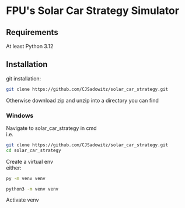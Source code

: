 # FPU's Solar Car Strategy Simulator
## Requirements
At least Python 3.12
## Installation
git installation: <br>
```bash
git clone https://github.com/CJSadowitz/solar_car_strategy.git
```
Otherwise download zip and unzip into a directory you can find <br>
### Windows
Navigate to solar_car_strategy in cmd <br>
i.e. <br>
```bash
git clone https://github.com/CJSadowitz/solar_car_strategy.git
cd solar_car_strategy
```
Create a virtual env <br>
either: <br>
```bash
py -m venv venv
```
```bash
python3 -m venv venv
```
Activate venv <br>

